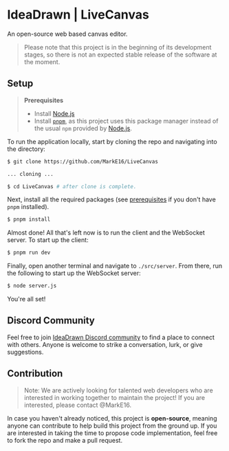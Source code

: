 # IdeaDrawn | LiveCanvas
An open-source web based canvas editor. 

> Please note that this project is in the beginning of its development stages, so there is not an expected stable release of the software at the moment.

## Setup
> **Prerequisites**
> - Install [Node.js](https://nodejs.org/)
> - Install [`pnpm`](https://pnpm.io/), as this project uses this package manager instead of the usual `npm` provided by [Node.js](https://nodejs.org/).

To run the application locally, start by cloning the repo and navigating into the directory:
```bash
$ git clone https://github.com/MarkE16/LiveCanvas

... cloning ...

$ cd LiveCanvas # after clone is complete.
```

Next, install all the required packages (see [prerequisites](https://github.com/MarkE16/LiveCanvas#prerequisites) if you don't have `pnpm` installed).
```bash
$ pnpm install
```
Almost done! All that's left now is to run the client and the WebSocket server. To start up the client:
```bash
$ pnpm run dev
```
Finally, open another terminal and navigate to `./src/server`. From there, run the following to start up the WebSocket server:
```bash
$ node server.js
```

You're all set!

## Discord Community
Feel free to join [IdeaDrawn Discord community](https://discord.gg/ideas) to find a place to connect with others. Anyone is welcome to strike a conversation, lurk, or give suggestions.

## Contribution
> Note: We are actively looking for talented web developers who are interested in working together
to maintain the project! If you are interested, please contact @MarkE16.

In case you haven't already noticed, this project is **open-source**, meaning anyone can contribute to help build this project from the ground up. If you are interested in
taking the time to propose code implementation, feel free to fork the repo and make a pull request.